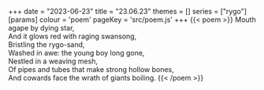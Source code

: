 +++
date = "2023-06-23"
title = "23.06.23"
themes = []
series = ["rygo"]
[params]
  colour = 'poem'
  pageKey = 'src/poem.js'
+++
{{< poem >}}
Mouth agape by dying star,  
And it glows red with raging swansong,  
Bristling the rygo-sand,  
Washed in awe: the young boy long gone,  
Nestled in a weaving mesh,  
Of pipes and tubes that make strong hollow bones,  
And cowards face the wrath of giants boiling.
{{< /poem >}}